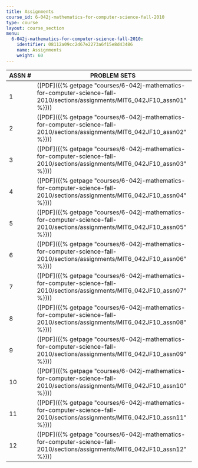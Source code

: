 ```yaml
---
title: Assignments
course_id: 6-042j-mathematics-for-computer-science-fall-2010
type: course
layout: course_section
menu:
  6-042j-mathematics-for-computer-science-fall-2010:
    identifier: 08112a09cc2d67e2273a6f15e8d43486
    name: Assignments
    weight: 60
---
```

| ASSN # | PROBLEM SETS |
| --- | --- |
| 1 | ([PDF]({{% getpage "courses/6-042j-mathematics-for-computer-science-fall-2010/sections/assignments/MIT6_042JF10_assn01" %}})) |
| 2 | ([PDF]({{% getpage "courses/6-042j-mathematics-for-computer-science-fall-2010/sections/assignments/MIT6_042JF10_assn02" %}})) |
| 3 | ([PDF]({{% getpage "courses/6-042j-mathematics-for-computer-science-fall-2010/sections/assignments/MIT6_042JF10_assn03" %}})) |
| 4 | ([PDF]({{% getpage "courses/6-042j-mathematics-for-computer-science-fall-2010/sections/assignments/MIT6_042JF10_assn04" %}})) |
| 5 | ([PDF]({{% getpage "courses/6-042j-mathematics-for-computer-science-fall-2010/sections/assignments/MIT6_042JF10_assn05" %}})) |
| 6 | ([PDF]({{% getpage "courses/6-042j-mathematics-for-computer-science-fall-2010/sections/assignments/MIT6_042JF10_assn06" %}})) |
| 7 | ([PDF]({{% getpage "courses/6-042j-mathematics-for-computer-science-fall-2010/sections/assignments/MIT6_042JF10_assn07" %}})) |
| 8 | ([PDF]({{% getpage "courses/6-042j-mathematics-for-computer-science-fall-2010/sections/assignments/MIT6_042JF10_assn08" %}})) |
| 9 | ([PDF]({{% getpage "courses/6-042j-mathematics-for-computer-science-fall-2010/sections/assignments/MIT6_042JF10_assn09" %}})) |
| 10 | ([PDF]({{% getpage "courses/6-042j-mathematics-for-computer-science-fall-2010/sections/assignments/MIT6_042JF10_assn10" %}})) |
| 11 | ([PDF]({{% getpage "courses/6-042j-mathematics-for-computer-science-fall-2010/sections/assignments/MIT6_042JF10_assn11" %}})) |
| 12 | ([PDF]({{% getpage "courses/6-042j-mathematics-for-computer-science-fall-2010/sections/assignments/MIT6_042JF10_assn12" %}}))